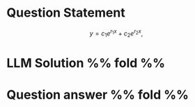 # Question Statement
$$
y = c_1 e^{r_1x} + c_2 e^{r_2x},
$$

# LLM Solution %% fold %%


# Question answer %% fold %%
